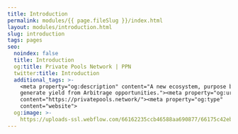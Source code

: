 ```yaml
---
title: Introduction
permalink: modules/{{ page.fileSlug }}/index.html
layout: modules/introduction.html
slug: introduction
tags: pages
seo:
  noindex: false
  title: Introduction
  og:title: Private Pools Network | PPN
  twitter:title: Introduction
  additional_tags: >-
    <meta property="og:description" content="A new ecosystem, purpose built to
    generate yield from Arbitrage opportunities."><meta property="og:url"
    content="https://privatepools.network/"><meta property="og:type"
    content="website">
  og:image: >-
    https://uploads-ssl.webflow.com/66162235ccb46588aa690877/66175c42ebc0ce580e5b9283_opengraph.jpg
---
```



